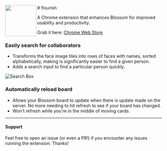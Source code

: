 <img align="left" height="100" src="http://i.imgur.com/dwGANBc.png">
# flourish

A Chrome extension that enhances Blossom for improved usability and productivity.

Grab it here: [Chrome Web Store](https://chrome.google.com/webstore/detail/flourish/idakjmhehgdoppgbejfccgcdlcpbknfo)

### Easily search for collaborators
- Transforms the face image tiles into rows of faces with names, sorted alphabetically, making is significantly easier to find a given person.
- Adds a search input to find a particular person quickly.

![Search Box](https://cloud.githubusercontent.com/assets/844249/10051405/3c6768fc-61ef-11e5-94fe-9aa2f13253f0.png)

### Automatically reload board
- Allows your Blossom board to update when there is update made on the server. No more needing to hit refresh to see if your board has changed.
- Won't refresh while you're in the middle of moving cards.

---

#### Support
Feel free to open an issue (or even a PR!) if you encounter any issues running the extension. Thanks!
